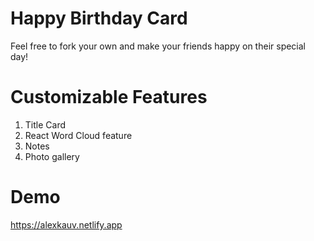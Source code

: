 # Happy Birthday Card

Feel free to fork your own and make your friends happy on their special day!

# Customizable Features

1. Title Card
2. React Word Cloud feature
3. Notes
4. Photo gallery

# Demo

https://alexkauv.netlify.app
